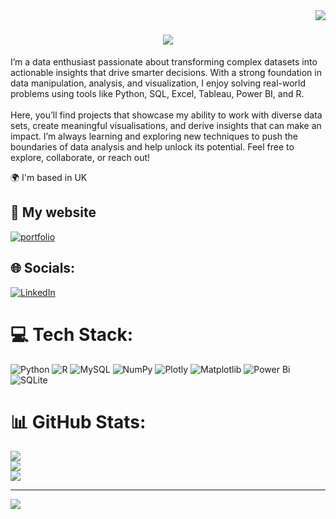<img align="right" src="https://visitor-badge.laobi.icu/badge?page_id=Aldona1511.Aldona1511" />

<h1 align="center">
    <img src="https://readme-typing-svg.herokuapp.com/?font=Righteous&size=35&center=true&vCenter=true&width=500&height=70&duration=4000&lines=Hi+There!+👋;+I'm+Aldona!;" />
</h1>


I’m a data enthusiast passionate about transforming complex datasets into actionable insights that drive smarter decisions. With a strong foundation in data manipulation, analysis, and visualization, I enjoy solving real-world problems using tools like Python, SQL, Excel, Tableau, Power BI, and R.<br><br>Here, you’ll find projects that showcase my ability to work with diverse data sets, create meaningful visualisations, and derive insights that can make an impact. I’m always learning and exploring new techniques to push the boundaries of data analysis and help unlock its potential. Feel free to explore, collaborate, or reach out!

🌍 I'm based in UK

## 🔗 My website
[![portfolio](https://img.shields.io/badge/my_portfolio-000?style=for-the-badge&logo=ko-fi&logoColor=white)](https://aldonastolarz11.wixsite.com/my-site-4/)

## 🌐 Socials:
[![LinkedIn](https://img.shields.io/badge/LinkedIn-%230077B5.svg?logo=linkedin&logoColor=white)](https://linkedin.com/in/aldona-stolarz-mpa-947b472bb/) 


# 💻 Tech Stack:
![Python](https://img.shields.io/badge/python-3670A0?style=for-the-badge&logo=python&logoColor=ffdd54) ![R](https://img.shields.io/badge/r-%23276DC3.svg?style=for-the-badge&logo=r&logoColor=white) ![MySQL](https://img.shields.io/badge/mysql-4479A1.svg?style=for-the-badge&logo=mysql&logoColor=white) ![NumPy](https://img.shields.io/badge/numpy-%23013243.svg?style=for-the-badge&logo=numpy&logoColor=white) ![Plotly](https://img.shields.io/badge/Plotly-%233F4F75.svg?style=for-the-badge&logo=plotly&logoColor=white) ![Matplotlib](https://img.shields.io/badge/Matplotlib-%23ffffff.svg?style=for-the-badge&logo=Matplotlib&logoColor=black) ![Power Bi](https://img.shields.io/badge/power_bi-F2C811?style=for-the-badge&logo=powerbi&logoColor=black) ![SQLite](https://img.shields.io/badge/sqlite-%2307405e.svg?style=for-the-badge&logo=sqlite&logoColor=white)
# 📊 GitHub Stats:
![](https://github-readme-stats.vercel.app/api?username=Aldona1511&theme=dark&hide_border=false&include_all_commits=false&count_private=false)<br/>
![](https://github-readme-streak-stats.herokuapp.com/?user=Aldona1511&theme=dark&hide_border=false)<br/>
![](https://github-readme-stats.vercel.app/api/top-langs/?username=Aldona1511&theme=dark&hide_border=false&include_all_commits=false&count_private=false&layout=compact)

---
[![](https://visitcount.itsvg.in/api?id=Aldona1511&icon=0&color=0)](https://visitcount.itsvg.in)


                
                

